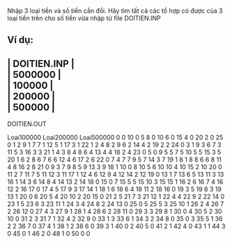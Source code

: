 Nhập 3 loại tiền và số tiền cần đổi. 
Hãy tìm tất cả các tổ hợp có được của 3 loại tiền trên cho số tiền vừa nhập từ file DOITIEN.INP

Ví dụ:
-------------------------
| DOITIEN.INP           |          
| 5000000               |                   
| 100000                |                    
| 200000                |                      
| 500000                |                    
--------------------------

DOITIEN.OUT  

Loai100000  Loai200000   Loai500000
       0           0        10
       0           5         8
       0          10         6
       0          15         4
       0          20         2
       0          25         0
       1           2         9
       1           7         7
       1          12         5
       1          17         3
       1          22         1
       2           4         8
       2           9         6
       2          14         4
       2          19         2
       2          24         0
       3           1         9
       3           6         7
       3          11         5
       3          16         3
       3          21         1
       4           3         8
       4           8         6
       4          13         4
       4          18         2
       4          23         0
       5           0         9
       5           5         7
       5          10         5
       5          15         3
       5          20         1
       6           2         8
       6           7         6
       6          12         4
       6          17         2
       6          22         0
       7           4         7
       7           9         5
       7          14         3
       7          19         1
       8           1         8
       8           6         6
       8          11         4
       8          16         2
       8          21         0
       9           3         7
       9           8         5
       9          13         3
       9          18         1
      10           0         8
      10           5         6
      10          10         4
      10          15         2
      10          20         0
      11           2         7
      11           7         5
      11          12         3
      11          17         1
      12           4         6
      12           9         4
      12          14         2
      12          19         0
      13           1         7
      13           6         5
      13          11         3
      13          16         1
      14           3         6
      14           8         4
      14          13         2
      14          18         0
      15           0         7
      15           5         5
      15          10         3
      15          15         1
      16           2         6
      16           7         4
      16          12         2
      16          17         0
      17           4         5
      17           9         3
      17          14         1
      18           1         6
      18           6         4
      18          11         2
      18          16         0
      19           3         5
      19           8         3
      19          13         1
      20           0         6
      20           5         4
      20          10         2
      20          15         0
      21           2         5
      21           7         3
      21          12         1
      22           4         4
      22           9         2
      22          14         0
      23           1         5
      23           6         3
      23          11         1
      24           3         4
      24           8         2
      24          13         0
      25           0         5
      25           5         3
      25          10         1
      26           2         4
      26           7         2
      26          12         0
      27           4         3
      27           9         1
      28           1         4
      28           6         2
      28          11         0
      29           3         3
      29           8         1
      30           0         4
      30           5         2
      30          10         0
      31           2         3
      31           7         1
      32           4         2
      32           9         0
      33           1         3
      33           6         1
      34           3         2
      34           8         0
      35           0         3
      35           5         1
      36           2         2
      36           7         0
      37           4         1
      38           1         2
      38           6         0
      39           3         1
      40           0         2
      40           5         0
      41           2         1
      42           4         0
      43           1         1
      44           3         0
      45           0         1
      46           2         0
      48           1         0
      50           0         0
